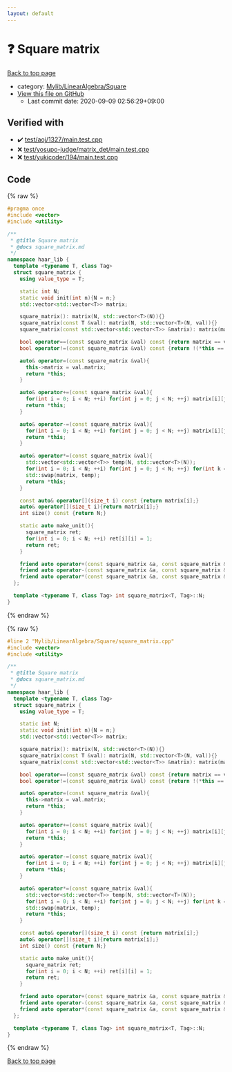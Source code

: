 ```yaml
---
layout: default
---
```


<!-- mathjax config similar to math.stackexchange -->
<script type="text/javascript" async
  src="https://cdnjs.cloudflare.com/ajax/libs/mathjax/2.7.5/MathJax.js?config=TeX-MML-AM_CHTML">
</script>
<script type="text/x-mathjax-config">
  MathJax.Hub.Config({
    TeX: { equationNumbers: { autoNumber: "AMS" }},
    tex2jax: {
      inlineMath: [ ['$','$'] ],
      processEscapes: true
    },
    "HTML-CSS": { matchFontHeight: false },
    displayAlign: "left",
    displayIndent: "2em"
  });
</script>

<script type="text/javascript" src="https://cdnjs.cloudflare.com/ajax/libs/jquery/3.4.1/jquery.min.js"></script>
<script src="https://cdn.jsdelivr.net/npm/jquery-balloon-js@1.1.2/jquery.balloon.min.js" integrity="sha256-ZEYs9VrgAeNuPvs15E39OsyOJaIkXEEt10fzxJ20+2I=" crossorigin="anonymous"></script>
<script type="text/javascript" src="../../../../assets/js/copy-button.js"></script>
<link rel="stylesheet" href="../../../../assets/css/copy-button.css" />


# :question: Square matrix

<a href="../../../../index.html">Back to top page</a>

* category: <a href="../../../../index.html#b58b3fdb1287502881e9117a37552614">Mylib/LinearAlgebra/Square</a>
* <a href="{{ site.github.repository_url }}/blob/master/Mylib/LinearAlgebra/Square/square_matrix.cpp">View this file on GitHub</a>
    - Last commit date: 2020-09-09 02:56:29+09:00




## Verified with

* :heavy_check_mark: <a href="../../../../verify/test/aoj/1327/main.test.cpp.html">test/aoj/1327/main.test.cpp</a>
* :x: <a href="../../../../verify/test/yosupo-judge/matrix_det/main.test.cpp.html">test/yosupo-judge/matrix_det/main.test.cpp</a>
* :x: <a href="../../../../verify/test/yukicoder/194/main.test.cpp.html">test/yukicoder/194/main.test.cpp</a>


## Code

<a id="unbundled"></a>
{% raw %}
```cpp
#pragma once
#include <vector>
#include <utility>

/**
 * @title Square matrix
 * @docs square_matrix.md
 */
namespace haar_lib {
  template <typename T, class Tag>
  struct square_matrix {
    using value_type = T;

    static int N;
    static void init(int n){N = n;}
    std::vector<std::vector<T>> matrix;

    square_matrix(): matrix(N, std::vector<T>(N)){}
    square_matrix(const T &val): matrix(N, std::vector<T>(N, val)){}
    square_matrix(const std::vector<std::vector<T>> &matrix): matrix(matrix){}

    bool operator==(const square_matrix &val) const {return matrix == val.matrix;}
    bool operator!=(const square_matrix &val) const {return !(*this == val);}

    auto& operator=(const square_matrix &val){
      this->matrix = val.matrix;
      return *this;
    }

    auto& operator+=(const square_matrix &val){
      for(int i = 0; i < N; ++i) for(int j = 0; j < N; ++j) matrix[i][j] = matrix[i][j] + val[i][j];
      return *this;
    }

    auto& operator-=(const square_matrix &val){
      for(int i = 0; i < N; ++i) for(int j = 0; j < N; ++j) matrix[i][j] = matrix[i][j] - val[i][j];
      return *this;
    }

    auto& operator*=(const square_matrix &val){
      std::vector<std::vector<T>> temp(N, std::vector<T>(N));
      for(int i = 0; i < N; ++i) for(int j = 0; j < N; ++j) for(int k = 0; k < N; ++k) temp[i][j] = temp[i][j] + matrix[i][k] * val[k][j];
      std::swap(matrix, temp);
      return *this;
    }

    const auto& operator[](size_t i) const {return matrix[i];}
    auto& operator[](size_t i){return matrix[i];}
    int size() const {return N;}

    static auto make_unit(){
      square_matrix ret;
      for(int i = 0; i < N; ++i) ret[i][i] = 1;
      return ret;
    }

    friend auto operator+(const square_matrix &a, const square_matrix &b){auto ret = a; ret += b; return ret;}
    friend auto operator-(const square_matrix &a, const square_matrix &b){auto ret = a; ret -= b; return ret;}
    friend auto operator*(const square_matrix &a, const square_matrix &b){auto ret = a; ret *= b; return ret;}
  };

  template <typename T, class Tag> int square_matrix<T, Tag>::N;
}

```
{% endraw %}

<a id="bundled"></a>
{% raw %}
```cpp
#line 2 "Mylib/LinearAlgebra/Square/square_matrix.cpp"
#include <vector>
#include <utility>

/**
 * @title Square matrix
 * @docs square_matrix.md
 */
namespace haar_lib {
  template <typename T, class Tag>
  struct square_matrix {
    using value_type = T;

    static int N;
    static void init(int n){N = n;}
    std::vector<std::vector<T>> matrix;

    square_matrix(): matrix(N, std::vector<T>(N)){}
    square_matrix(const T &val): matrix(N, std::vector<T>(N, val)){}
    square_matrix(const std::vector<std::vector<T>> &matrix): matrix(matrix){}

    bool operator==(const square_matrix &val) const {return matrix == val.matrix;}
    bool operator!=(const square_matrix &val) const {return !(*this == val);}

    auto& operator=(const square_matrix &val){
      this->matrix = val.matrix;
      return *this;
    }

    auto& operator+=(const square_matrix &val){
      for(int i = 0; i < N; ++i) for(int j = 0; j < N; ++j) matrix[i][j] = matrix[i][j] + val[i][j];
      return *this;
    }

    auto& operator-=(const square_matrix &val){
      for(int i = 0; i < N; ++i) for(int j = 0; j < N; ++j) matrix[i][j] = matrix[i][j] - val[i][j];
      return *this;
    }

    auto& operator*=(const square_matrix &val){
      std::vector<std::vector<T>> temp(N, std::vector<T>(N));
      for(int i = 0; i < N; ++i) for(int j = 0; j < N; ++j) for(int k = 0; k < N; ++k) temp[i][j] = temp[i][j] + matrix[i][k] * val[k][j];
      std::swap(matrix, temp);
      return *this;
    }

    const auto& operator[](size_t i) const {return matrix[i];}
    auto& operator[](size_t i){return matrix[i];}
    int size() const {return N;}

    static auto make_unit(){
      square_matrix ret;
      for(int i = 0; i < N; ++i) ret[i][i] = 1;
      return ret;
    }

    friend auto operator+(const square_matrix &a, const square_matrix &b){auto ret = a; ret += b; return ret;}
    friend auto operator-(const square_matrix &a, const square_matrix &b){auto ret = a; ret -= b; return ret;}
    friend auto operator*(const square_matrix &a, const square_matrix &b){auto ret = a; ret *= b; return ret;}
  };

  template <typename T, class Tag> int square_matrix<T, Tag>::N;
}

```
{% endraw %}

<a href="../../../../index.html">Back to top page</a>

